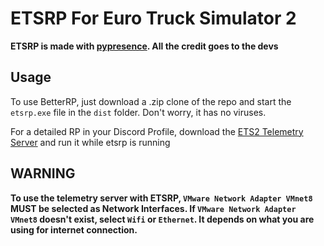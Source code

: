 # ETSRP For Euro Truck Simulator 2

**ETSRP is made with [pypresence](https://github.com/qwertyquerty/pypresence). All the credit goes to the devs**

## Usage

To use BetterRP, just download a .zip clone of the repo and start the `etsrp.exe` file in the `dist` folder. Don't worry, it has no viruses.

For a detailed RP in your Discord Profile, download the [ETS2 Telemetry Server](https://github.com/Funbit/ets2-telemetry-server#installation) and run it while etsrp is running

## WARNING

**To use the telemetry server with ETSRP, `VMware Network Adapter VMnet8` **MUST** be selected as Network Interfaces. If `VMware Network Adapter VMnet8` doesn't exist, select `Wifi` or `Ethernet`. It depends on what you are using for internet connection.**
